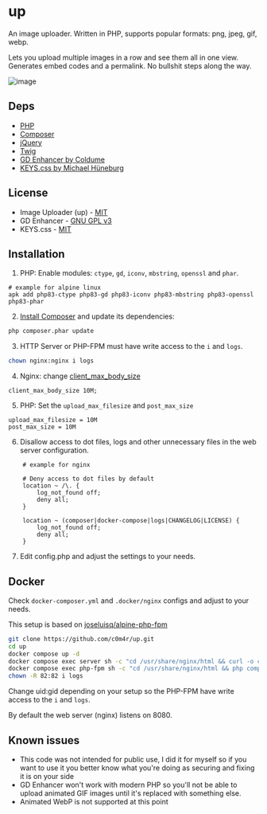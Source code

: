 # up

An image uploader. Written in PHP, supports popular formats: png, jpeg, gif, webp.

Lets you upload multiple images in a row and see them all in one view. Generates embed codes and a permalink. No bullshit steps along the way.

![image](https://github.com/c0m4r/up/assets/6292788/3cfa5183-c7db-44be-b9c3-e18ef564252d)

## Deps

* [PHP](https://www.php.net/)
* [Composer](https://getcomposer.org/)
* [jQuery](https://jquery.com/)
* [Twig](https://twig.symfony.com/)
* [GD Enhancer by Coldume](https://github.com/coldume/gd-enhancer)
* [KEYS.css by Michael Hüneburg](https://github.com/michaelhue/keyscss)

## License

* Image Uploader (up) - [MIT](https://opensource.org/license/mit/)
* GD Enhancer - [GNU GPL v3](https://opensource.org/license/gpl-3-0/)
* KEYS.css - [MIT](https://opensource.org/license/mit/)

## Installation

1. PHP: Enable modules: `ctype`, `gd`, `iconv`, `mbstring`, `openssl` and `phar`.

```
# example for alpine linux
apk add php83-ctype php83-gd php83-iconv php83-mbstring php83-openssl php83-phar
```

2. [Install Composer](https://getcomposer.org/download/) and update its dependencies:

```bash
php composer.phar update
```

3. HTTP Server or PHP-FPM must have write access to the `i` and `logs`.

```bash
chown nginx:nginx i logs
```

4. Nginx: change [client_max_body_size](https://nginx.org/en/docs/http/ngx_http_core_module.html#client_max_body_size)

```
client_max_body_size 10M;
```

5. PHP: Set the `upload_max_filesize` and  `post_max_size`

```
upload_max_filesize = 10M
post_max_size = 10M
```

6. Disallow access to dot files, logs and other unnecessary files in the web server configuration.

```
    # example for nginx

    # Deny access to dot files by default
    location ~ /\. {
        log_not_found off;
        deny all;
    }

    location ~ (composer|docker-compose|logs|CHANGELOG|LICENSE) {
      	log_not_found off;
        deny all;
    }
```

7. Edit config.php and adjust the settings to your needs.

## Docker

Check `docker-composer.yml` and `.docker/nginx` configs and adjust to your needs.

This setup is based on [joseluisq/alpine-php-fpm](https://github.com/joseluisq/alpine-php-fpm)

```bash
git clone https://github.com/c0m4r/up.git
cd up
docker compose up -d
docker compose exec server sh -c "cd /usr/share/nginx/html && curl -o composer.phar https://getcomposer.org/download/latest-stable/composer.phar"
docker compose exec php-fpm sh -c "cd /usr/share/nginx/html && php composer.phar update"
chown -R 82:82 i logs
```

Change uid:gid depending on your setup so the PHP-FPM have write access to the `i` and `logs`.

By default the web server (nginx) listens on 8080.

## Known issues

* This code was not intended for public use, I did it for myself so if you want to use it you better know what you're doing as securing and fixing it is on your side
* GD Enhancer won't work with modern PHP so you'll not be able to upload animated GIF images until it's replaced with something else.
* Animated WebP is not supported at this point

